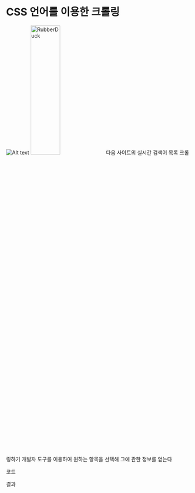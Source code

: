 # CSS 언어를 이용한 크롤링

![Alt text](C:\Dev\workspace\crawling\source\teamlab_crawling\다음사이트.png)
<img src="C:\Dev\workspace\crawling\source\teamlab_crawling\다음사이트.png" width="40%" height="30%" title="px(픽셀) 크기 설정" alt="RubberDuck"></img>
다음 사이트의 실시간 검색어 목록 크롤링하기
개발자 도구를 이용하여 원하는 항목을 선택해 그에 관한 정보를 얻는다

코드

결과
